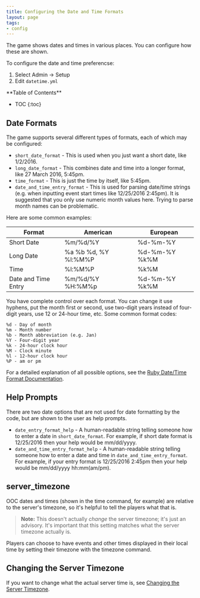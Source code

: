 ```yaml
---
title: Configuring the Date and Time Formats
layout: page
tags:
- config
---
```


The game shows dates and times in various places.  You can configure how these are shown. 

To configure the date and time preferencse:

1. Select Admin -> Setup
2. Edit `datetime.yml`
 
<div id="inline_toc" markdown="1">
**Table of Contents**

* TOC
{:toc}
</div>

## Date Formats

The game supports several different types of formats, each of which may be configured:

* `short_date_format` - This is used when you just want a short date, like 1/2/2016.  
* `long_date_format` - This combines date and time into a longer format, like 27 March 2016, 5:45pm.
* `time_format` - This is just the time by itself, like 5:45pm.
* `date_and_time_entry_format` - This is used for parsing date/time strings (e.g. when inputting event start times like 12/25/2016 2:45pm).   It is suggested that you only use numeric month values here.  Trying to parse month names can be problematic.

Here are some common examples:

| Format | American | European |
| ---- | ---- | ---- |
| Short Date | %m/%d/%Y | %d-%m-%Y |
| Long Date | %a %b %d, %Y %l:%M%P  |  %d-%m-%Y %k%M |
| Time | %l:%M%P  | %k%M |
| Date and Time Entry | %m/%d/%Y %H:%M%p | %d-%m-%Y %k%M |


You have complete control over each format.  You can change it use hyphens, put the month first or second, use two-digit years instead of four-digit years, use 12 or 24-hour time, etc.  Some common format codes:

    %d - Day of month
    %m - Month number
    %b - Month abbreviation (e.g. Jan)
    %Y - Four-digit year
    %k - 24-hour clock hour
    %M - Clock minute
    %l - 12-hour clock hour
    %P - am or pm

For a detailed explanation of all possible options, see the [Ruby Date/Time Format Documentation](https://apidock.com/ruby/DateTime/strftime).

## Help Prompts

There are two date options that are not used for date formatting by the code, but are shown to the user as help prompts.

* `date_entry_format_help` - A human-readable string telling someone how to enter a date in `short_date_format`.  For example, if short date format is 12/25/2016 then your help would be mm/dd/yyyy.
* `date_and_time_entry_format_help` - A human-readable string telling someone how to enter a date and time in `date_and_time_entry_format`.  For example, if your entry format is 12/25/2016 2:45pm then your help would be mm/dd/yyyy hh:mm(am/pm).

## server_timezone

OOC dates and times (shown in the time command, for example) are relative to the server's timezone, so it's helpful to tell the players what that is.  

> <i class="fa fa-exclamation-triangle"></i> **Note:**  This doesn't actually *change* the server timezone; it's just an advisory.  It's important that this setting matches what the server timezone actually is.

Players can choose to have events and other times displayed in their local time by setting their timezone with the timezone command.

## Changing the Server Timezone

If you want to change what the actual server time is, see [Changing the Server Timezone](/tutorials/manage/server-timezone).


